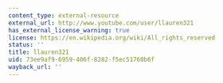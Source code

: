 ```yaml
---
content_type: external-resource
external_url: http://www.youtube.com/user/llauren321
has_external_license_warning: true
license: https://en.wikipedia.org/wiki/All_rights_reserved
status: ''
title: llauren321
uid: 73ee9af9-6959-406f-8282-f5ec51760b6f
wayback_url: ''
---
```

